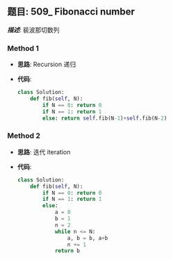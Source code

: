 ## 题目: 509_ Fibonacci number

***描述***: 裴波那切数列

### Method 1

- **思路**: Recursion 递归

  

- **代码**:

  ```python
  class Solution:
      def fib(self, N):
          if N == 0: return 0
          if N == 1: return 1
          else: return self.fib(N-1)+self.fib(N-2)
  ```

  

### Method 2

- **思路**: 迭代 iteration

  

- **代码**:

  ```python 
  class Solution:
      def fib(self, N):
          if N == 0: return 0
          if N == 1: return 1
          else: 
              a = 0
              b = 1
              n = 2
              while n <= N:
                  a, b = b, a+b
                  n += 1
              return b
              
              
              
              
              
              
  ```

  


